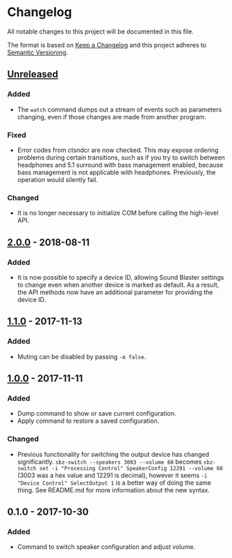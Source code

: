 # Changelog
All notable changes to this project will be documented in this file.

The format is based on [Keep a Changelog](http://keepachangelog.com/en/1.0.0/)
and this project adheres to [Semantic Versioning](http://semver.org/spec/v2.0.0.html).

## [Unreleased]
### Added
- The `watch` command dumps out a stream of events such as parameters changing, even if those changes are made from another program.

### Fixed
- Error codes from ctsndcr are now checked. This may expose ordering problems during certain transitions, such as if you try to switch between headphones and 5.1 surround with bass management enabled, because bass management is not applicable with headphones. Previously, the operation would silently fail.

### Changed
- It is no longer necessary to initialize COM before calling the high-level API.

## [2.0.0] - 2018-08-11
### Added
- It is now possible to specify a device ID, allowing Sound Blaster settings to change even when another device is marked as default. As a result, the API methods now have an additional parameter for providing the device ID.

## [1.1.0] - 2017-11-13
### Added
- Muting can be disabled by passing `-m false`.

## [1.0.0] - 2017-11-11
### Added
- Dump command to show or save current configuration.
- Apply command to restore a saved configuration.

### Changed
- Previous functionality for switching the output device has changed significantly. `sbz-switch --speakers 3003 --volume 60` becomes `sbz-switch set -i "Processing Control" SpeakerConfig 12291 --volume 60` (3003 was a hex value and 12291 is decimal), however it seems `-i "Device Control" SelectOutput 1` is a better way of doing the same thing. See README.md for more information about the new syntax.

## 0.1.0 - 2017-10-30
### Added
- Command to switch speaker configuration and adjust volume.

[Unreleased]: https://github.com/mdonoughe/sbz-switch/compare/v2.0.0...HEAD
[2.0.0]: https://github.com/mdonoughe/sbz-switch/compare/v1.1.0...v2.0.0
[1.1.0]: https://github.com/mdonoughe/sbz-switch/compare/v1.0.0...v1.1.0
[1.0.0]: https://github.com/mdonoughe/sbz-switch/compare/v0.1.0...v1.0.0
